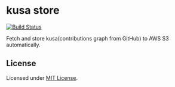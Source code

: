 # kusa store
[![Build Status](https://travis-ci.org/izumin5210/kusa-store.svg?branch=master)](https://travis-ci.org/izumin5210/kusa-store)

Fetch and store kusa(contributions graph from GitHub) to AWS S3 automatically.

## License
Licensed under [MIT License](https://izumin.mit-license.org/2016).
